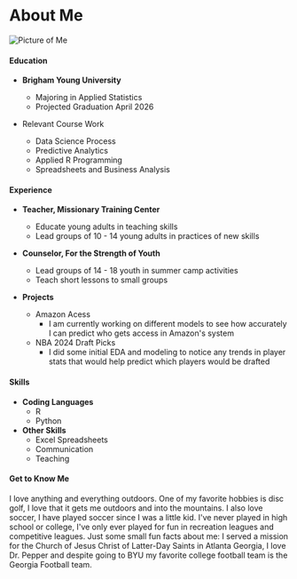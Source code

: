 # About Me

![Picture of Me](IMG_3403.jpeg)
 
#### Education
- **Brigham Young University**
    - Majoring in Applied Statistics
    - Projected Graduation April 2026

- Relevant Course Work
    - Data Science Process
    - Predictive Analytics
    - Applied R Programming
    - Spreadsheets and Business Analysis

#### Experience
- **Teacher, Missionary Training Center**
    - Educate young adults in teaching skills
    - Lead groups of 10 - 14 young adults in practices of new skills

- **Counselor, For the Strength of Youth**
    - Lead groups of 14 - 18 youth in summer camp activities
    - Teach short lessons to small groups

- **Projects**
    - Amazon Acess 
        - I am currently working on different models to see how accurately I can predict who gets access in Amazon's system
    - NBA 2024 Draft Picks
        - I did some initial EDA and modeling to notice any trends in player stats that would help predict which players would be drafted

#### Skills
- **Coding Languages**
    -  R
    - Python
- **Other Skills**
    - Excel Spreadsheets
    - Communication
    - Teaching

#### Get to Know Me
I love anything and everything outdoors. One of my favorite hobbies is disc golf, I love that it gets me outdoors and into the mountains. I also love soccer, I have played soccer since I was a little kid. I've never played in high school or college, I've only ever played for fun in recreation leagues and competitive leagues. 
Just some small fun facts about me: I served a mission for the Church of Jesus Christ of Latter-Day Saints in Atlanta Georgia, I love Dr. Pepper and despite going to BYU my favorite college football team is the Georgia Football team.